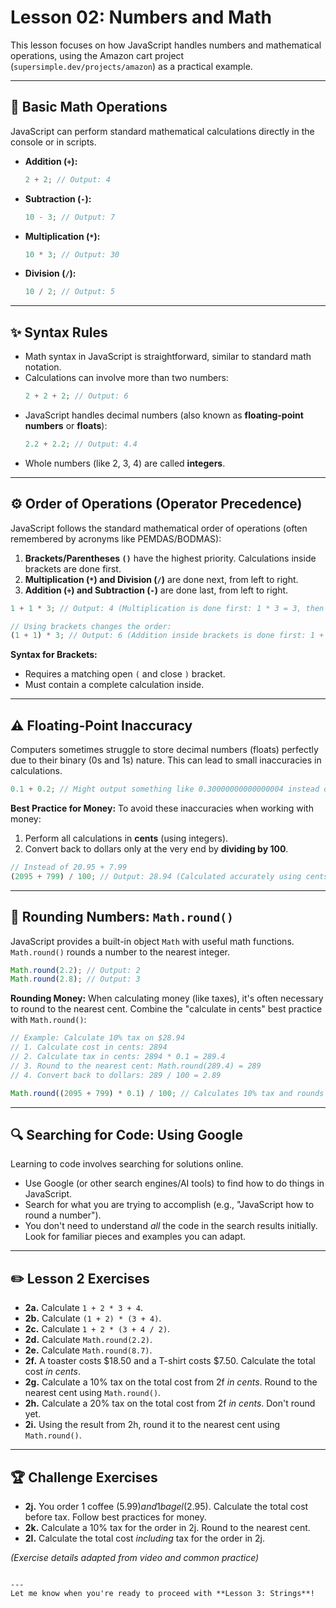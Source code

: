 # Lesson 02: Numbers and Math

This lesson focuses on how JavaScript handles numbers and mathematical operations, using the Amazon cart project (`supersimple.dev/projects/amazon`) as a practical example.

---

## 🔢 Basic Math Operations

JavaScript can perform standard mathematical calculations directly in the console or in scripts.

* **Addition (`+`):**
    ```javascript
    2 + 2; // Output: 4
    ```
* **Subtraction (`-`):**
    ```javascript
    10 - 3; // Output: 7
    ```
* **Multiplication (`*`):**
    ```javascript
    10 * 3; // Output: 30
    ```
* **Division (`/`):**
    ```javascript
    10 / 2; // Output: 5
    ```

---

## ✨ Syntax Rules

* Math syntax in JavaScript is straightforward, similar to standard math notation.
* Calculations can involve more than two numbers:
    ```javascript
    2 + 2 + 2; // Output: 6
    ```
* JavaScript handles decimal numbers (also known as **floating-point numbers** or **floats**):
    ```javascript
    2.2 + 2.2; // Output: 4.4
    ```
* Whole numbers (like 2, 3, 4) are called **integers**.

---

## ⚙️ Order of Operations (Operator Precedence)

JavaScript follows the standard mathematical order of operations (often remembered by acronyms like PEMDAS/BODMAS):

1.  **Brackets/Parentheses `()`** have the highest priority. Calculations inside brackets are done first.
2.  **Multiplication (`*`) and Division (`/`)** are done next, from left to right.
3.  **Addition (`+`) and Subtraction (`-`)** are done last, from left to right.

```javascript
1 + 1 * 3; // Output: 4 (Multiplication is done first: 1 * 3 = 3, then 1 + 3 = 4)

// Using brackets changes the order:
(1 + 1) * 3; // Output: 6 (Addition inside brackets is done first: 1 + 1 = 2, then 2 * 3 = 6)
````

**Syntax for Brackets:**

  * Requires a matching open `(` and close `)` bracket.
  * Must contain a complete calculation inside.

-----

## ⚠️ Floating-Point Inaccuracy

Computers sometimes struggle to store decimal numbers (floats) perfectly due to their binary (0s and 1s) nature. This can lead to small inaccuracies in calculations.

```javascript
0.1 + 0.2; // Might output something like 0.30000000000000004 instead of exactly 0.3
```

**Best Practice for Money:** To avoid these inaccuracies when working with money:

1.  Perform all calculations in **cents** (using integers).
2.  Convert back to dollars only at the very end by **dividing by 100**.

<!-- end list -->

```javascript
// Instead of 20.95 + 7.99
(2095 + 799) / 100; // Output: 28.94 (Calculated accurately using cents)
```

-----

## 🔄 Rounding Numbers: `Math.round()`

JavaScript provides a built-in object `Math` with useful math functions. `Math.round()` rounds a number to the nearest integer.

```javascript
Math.round(2.2); // Output: 2
Math.round(2.8); // Output: 3
```

**Rounding Money:** When calculating money (like taxes), it's often necessary to round to the nearest cent. Combine the "calculate in cents" best practice with `Math.round()`:

```javascript
// Example: Calculate 10% tax on $28.94
// 1. Calculate cost in cents: 2894
// 2. Calculate tax in cents: 2894 * 0.1 = 289.4
// 3. Round to the nearest cent: Math.round(289.4) = 289
// 4. Convert back to dollars: 289 / 100 = 2.89

Math.round((2095 + 799) * 0.1) / 100; // Calculates 10% tax and rounds correctly
```

-----

## 🔍 Searching for Code: Using Google

Learning to code involves searching for solutions online.

  * Use Google (or other search engines/AI tools) to find how to do things in JavaScript.
  * Search for what you are trying to accomplish (e.g., "JavaScript how to round a number").
  * You don't need to understand *all* the code in the search results initially. Look for familiar pieces and examples you can adapt.

-----

## ✏️ Lesson 2 Exercises

  * **2a.** Calculate `1 + 2 * 3 + 4`.
  * **2b.** Calculate `(1 + 2) * (3 + 4)`.
  * **2c.** Calculate `1 + 2 * (3 + 4 / 2)`.
  * **2d.** Calculate `Math.round(2.2)`.
  * **2e.** Calculate `Math.round(8.7)`.
  * **2f.** A toaster costs $18.50 and a T-shirt costs $7.50. Calculate the total cost *in cents*.
  * **2g.** Calculate a 10% tax on the total cost from 2f *in cents*. Round to the nearest cent using `Math.round()`.
  * **2h.** Calculate a 20% tax on the total cost from 2f *in cents*. Don't round yet.
  * **2i.** Using the result from 2h, round it to the nearest cent using `Math.round()`.

-----

## 🏆 Challenge Exercises

  * **2j.** You order 1 coffee ($5.99) and 1 bagel ($2.95). Calculate the total cost before tax. Follow best practices for money.
  * **2k.** Calculate a 10% tax for the order in 2j. Round to the nearest cent.
  * **2l.** Calculate the total cost *including* tax for the order in 2j.

*(Exercise details adapted from video and common practice)*

```

---
Let me know when you're ready to proceed with **Lesson 3: Strings**!
```
